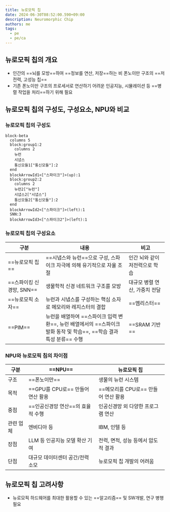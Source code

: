 ```yaml
---
title: 뉴로모픽 칩
date: 2024-06-30T08:52:00.590+09:00
description: Neuromorphic Chip
authors: me
tags:
  - pe
  - pe/ca 
---
```


## 뉴로모픽 칩의 개요

- 인간의 ==뇌를 모방==하여 ==정보를 연산, 저장==하는 비 폰노이만 구조의 ==저전력, 고성능 칩==
- 기존 폰노이만 구조의 프로세서로 연산하기 어려운 인공지능, 시뮬레이션 등 ==병렬 작업을 처리==하기 위해 필요

## 뉴로모픽 칩의 구성도, 구성요소, NPU와 비교

### 뉴로모픽 칩의 구성도

```mermaid
block-beta
  columns 5
  block:group1:2
    columns 2
    뉴런
    시냅스
    통신모듈1["통신모듈"]:2
  end
  blockArrowId1<["스파이크"]>(up):1
  block:group2:2
    columns 2
    뉴런2["뉴런"]
    시냅스2["시냅스"]
    통신모듈2["통신모듈"]:2
  end
  blockArrowId2<["스파이크"]>(left):1
  SNN:3
  blockArrowId3<["스파이크2"]>(left):1
```

### 뉴로모픽 칩의 구성요소

| 구분 | 내용 | 비고 |
| --- | --- | --- |
| ==뉴로모픽 칩== | ==시냅스와 뉴런==으로 구성, 스파이크 자극에 의해 유기적으로 자율 조절 | 인간 뇌와 같이 저전력으로 학습 |
| ==스파이킹 신경망, SNN== | 생물학적 신경 네트워크 구조를 모방 | 대규모 병렬 연산, 가중치 전달 |
| ==뉴로모픽 소자== | 뉴런과 시냅스를 구성하는 핵심 소자로 메모리와 레지스터의 결합 | ==멤리스터== |
| ==PIM== | 뉴런을 배열하여 ==스파이크 입력 변환==, 뉴런 배열에서의 ==스파이크 발화 동작 및 학습==, ==학습 결과 특성 분류== 수행 | ==SRAM 기반== |

### NPU와 뉴로모픽 침의 차이점

| 구분 | ==NPU== | 뉴로모픽 칩 |
| --- | --- | --- |
| 구조 | ==폰노이만== | 생물의 뉴런 시스템 |
| 목적 | ==GPU를 CPU로== 만들어 연산 활용 | ==메모리를 CPU로== 만들어 연산 활용 |
| 중점 | ==인공신경망 연산==의 효율적 수행 | 인공신경망 외 다양한 프로그램 연산 |
| 관련 업체 | 엔비디아 등 | IBM, 인텔 등 |
| 장점 | LLM 등 인공지능 모델 확산 기여 | 전력, 면적, 성능 등에서 압도적 결과 |
| 단점 | 대규모 데이터센터 공간/전력 소모 | 뉴로모픽 칩 개발의 어려움 |

## 뉴로모픽 칩 고려사항

- 뉴로모픽 하드웨어를 최대한 활용할 수 있는 ==알고리즘== 및 SW개발, 연구 병행 필요
